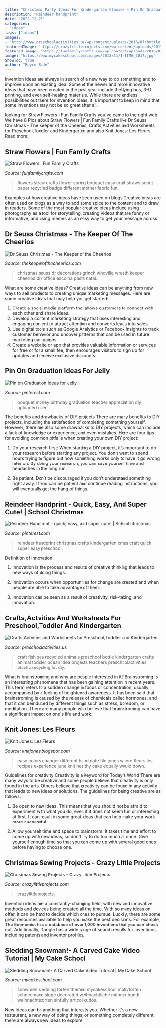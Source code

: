 ```yaml
---
title: "Christmas Party Ideas For Kindergarten Classes ~ Pin On Graduation Ideas For Jelly"
description: "Reindeer handprint"
date: "2022-12-26"
categories:
- "ideas"
tags: ["ideas"]
images:
- "http://www.preschoolactivities.us/wp-content/uploads/2016/07/bottle-fish-craft.jpg"
featuredImage: "https://crazylittleprojects.com/wp-content/uploads/2017/11/Christmas-Sewing-Projects.png"
featured_image: "https://funfamilycrafts.com/wp-content/uploads/2016/03/straw-flowers.jpg"
image: "https://www.mycakeschool.com/images/2013/11/1-1IMG_3017.jpg"
ShowToc: true
author: "Royce Bode"
---
```



Invention ideas are always in search of a new way to do something and to improve upon an existing idea. Some of the newer and more innovative ideas that have been created in the past year include theflying bus, 3-D printing, and even self-healing materials. While there are endless possibilities out there for invention ideas, it is important to keep in mind that some inventions may not be so great after all.

	

		
looking for Straw Flowers | Fun Family Crafts you've came to the right web. We have 8 Pics about Straw Flowers | Fun Family Crafts like Dr Seuss Christmas - The Keeper of the Cheerios, Crafts,Actvities and Worksheets for Preschool,Toddler and Kindergarten and also Knit Jones: Les Fleurs. Read more:
		
    
## Straw Flowers | Fun Family Crafts

<img loading=lazy src="https://funfamilycrafts.com/wp-content/uploads/2016/03/straw-flowers.jpg" onerror="this.onerror=null;this.src='https://tse1.mm.bing.net/th?id=OIP.ybw-ql7XMKp2_-460AO65wHaLB&amp;pid=15.1';" alt="Straw Flowers | Fun Family Crafts">

_Source: funfamilycrafts.com_

>flowers straw crafts flower spring bouquet easy craft straws scout paper recycled badge different mother fabric fun. 

	

Examples of how creative ideas have been used on blogs
Creative ideas are often used on blogs as a way to add some spice to the content and to draw in readers. Some of the most popular creative ideas include using photography as a tool for storytelling, creating videos that are funny or informative, and using memes as an easy way to get your message across.

    
## Dr Seuss Christmas - The Keeper Of The Cheerios

<img loading=lazy src="http://www.thekeeperofthecheerios.com/wp-content/uploads/2013/12/c4-1.jpg" onerror="this.onerror=null;this.src='https://tse3.mm.bing.net/th?id=OIP.PzXvYtDB7T4a1WI_CqyZKgHaF5&amp;pid=15.1';" alt="Dr Seuss Christmas - The Keeper of the Cheerios">

_Source: thekeeperofthecheerios.com_

>christmas seuss dr decorations grinch whoville wreath keeper cheerios diy office escolha pasta natal. 

	

What are some creative ideas?
Creative ideas can be anything from new ways to sell products to creating unique marketing messages. Here are some creative ideas that may help you get started: 
1. Create a social media platform that allows customers to connect with each other and share ideas. 
2. Develop a content marketing strategy that uses interesting and engaging content to attract attention and converts leads into sales. 
3. Use digital tools such as Google Analytics or Facebook Insights to track customer behavior and uncover patterns that can be used in future marketing campaigns. 
4. Create a website or app that provides valuable information or services for free or for a small fee, then encourages visitors to sign up for updates and receive exclusive discounts.

    
## Pin On Graduation Ideas For Jelly

<img loading=lazy src="https://i.pinimg.com/originals/9f/5d/b2/9f5db20d5a4e2a684ece45b94b56b3cb.jpg" onerror="this.onerror=null;this.src='https://tse3.mm.bing.net/th?id=OIP.uCDRCGufn6hbYhilcjnVigHaNK&amp;pid=15.1';" alt="Pin on Graduation Ideas for Jelly">

_Source: pinterest.com_

>bouquet money birthday graduation teacher appreciation diy uploaded user. 

	

The benefits and drawbacks of DIY projects
There are many benefits to DIY projects, including the satisfaction of completing something yourself. However, there are also some drawbacks to DIY projects, which can include a lack of knowledge or experience, and even mistakes. Here are four tips for avoiding common pitfalls when creating your own DIY project:
1. Do your research first: When starting a DIY project, it’s important to do your research before starting any project. You don’t want to spend hours trying to figure out how something works only to have it go wrong later on. By doing your research, you can save yourself time and headaches in the long run.

2. Be patient: Don’t be discouraged if you don’t understand something right away. If you can be patient and continue reading instructions, you will eventually get the hang of things.

    
## Reindeer Handprint - Quick, Easy, And Super Cute! | School Christmas

<img loading=lazy src="https://i.pinimg.com/736x/8a/71/c4/8a71c4d24fc17ecb1efcd4e582665a38--reindeer-handprint-xmas-crafts.jpg" onerror="this.onerror=null;this.src='https://tse1.mm.bing.net/th?id=OIP.CULeOOJ0ahLf_lKI-LeNvgHaJ3&amp;pid=15.1';" alt="Reindeer Handprint - quick, easy, and super cute! | School christmas">

_Source: pinterest.com_

>reindeer handprint christmas crafts kindergarten xmas craft quick super easy preschool. 

	

Definition of innovation:
1. Innovation is the process and results of creative thinking that leads to new ways of doing things.
2. Innovation occurs when opportunities for change are created and when people are able to take advantage of them.

3. Innovation can be seen as a result of creativity, risk-taking, and innovation.

    
## Crafts,Actvities And Worksheets For Preschool,Toddler And Kindergarten

<img loading=lazy src="http://www.preschoolactivities.us/wp-content/uploads/2016/07/bottle-fish-craft.jpg" onerror="this.onerror=null;this.src='https://tse2.mm.bing.net/th?id=OIP.pMTyKXK1WZ_vANkUF88YpgHaGy&amp;pid=15.1';" alt="Crafts,Actvities and Worksheets for Preschool,Toddler and Kindergarten">

_Source: preschoolactivities.us_

>craft fish sea recycled animals preschool bottle kindergarten crafts animal toddler ocean idea projects teachers preschoolactivities plastic recycling lot diy. 

	

What is brainstroming and why are people interested in it?
Brainstroming is an interesting phenomena that has been gaining attention in recent years. This term refers to a sudden change in focus or concentration, usually accompanied by a feeling of heightened awareness. It has been said that brainstroming is caused by the release of chemicals called hormones, and that it can beinduced by different things such as stress, boredom, or meditation. There are many people who believe that brainstroming can have a significant impact on one's life and work.

    
## Knit Jones: Les Fleurs

<img loading=lazy src="http://4.bp.blogspot.com/_X5gvFBIH7fo/TBLAhIE3V0I/AAAAAAAACzM/A7mDK2CarbQ/s320/IMG_2594.JPG" onerror="this.onerror=null;this.src='https://tse4.mm.bing.net/th?id=OIP.q012GeOqm8BYCDlG9mzc3AAAAA&amp;pid=15.1';" alt="Knit Jones: Les Fleurs">

_Source: knitjones.blogspot.com_

>easy colors changer different hand date file jones where fleurs les recipes experience june knit healthy cake equally would down. 

	

Guidelines for creativity
Creativity is a Keyword for Today's World
There are many ways to be creative and some people believe that creativity is only found in the arts. Others believe that creativity can be found in any activity that leads to new ideas or solutions. The guidelines for being creative are as follows:

1. Be open to new ideas. This means that you should not be afraid to experiment with what you do, even if it does not seem fun or interesting at first. It can result in some great ideas that can help make your work more successful.

2. Allow yourself time and space to brainstorm. It takes time and effort to come up with new ideas, so don't try to do too much at once. Give yourself enough time so that you can come up with several good ones before having to choose one.


    
## Christmas Sewing Projects - Crazy Little Projects

<img loading=lazy src="https://crazylittleprojects.com/wp-content/uploads/2017/11/Christmas-Sewing-Projects.png" onerror="this.onerror=null;this.src='https://tse4.mm.bing.net/th?id=OIP.CHuHAE1LR1a6Zq05Ndy6DgHaM9&amp;pid=15.1';" alt="Christmas Sewing Projects - Crazy Little Projects">

_Source: crazylittleprojects.com_

>crazylittleprojects. 

	

Invention ideas are a constantly-changing field, with new and innovative methods and devices being created all the time. With so many ideas on offer, it can be hard to decide which ones to pursue. Luckily, there are some great resources available to help you make the best decisions. For example, The Economist has a database of over 1,000 inventions that you can check out. Additionally, Google has a wide range of search results for inventions, including patents and inventor profiles.

    
## Sledding Snowman!- A Carved Cake Video Tutorial | My Cake School

<img loading=lazy src="https://www.mycakeschool.com/images/2013/11/1-1IMG_3017.jpg" onerror="this.onerror=null;this.src='https://tse2.mm.bing.net/th?id=OIP.mAsBW1RwueItyitISashRwHaKW&amp;pid=15.1';" alt="Sledding Snowman!- A Carved Cake Video Tutorial | My Cake School">

_Source: mycakeschool.com_

>snowmen sledding torten themed mycakeschool motivtorten schneemann slope decorated weihnachtliche männer bundt weihnachtstorten sinfully articol kudos. 

	

New Ideas can be anything that interests you. Whether it's a new restaurant, a new way of doing things, or something completely different, there are always new ideas to explore.

